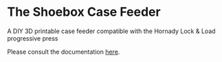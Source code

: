 # The Shoebox Case Feeder
A DIY 3D printable case feeder compatible with the Hornady Lock & Load progressive press

Please consult the documentation [here](https://github.com/dyspreficks/ShoeboxCaseFeeder/wiki).